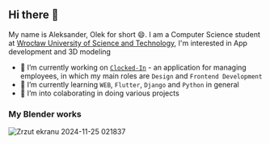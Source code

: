 ## Hi there 👋
My name is Aleksander, Olek for short 😄. 
I am a Computer Science student at [Wrocław University of Science and Technology](https://pwr.edu.pl/), I'm interested in App development and 3D modeling

- 🔭 I’m currently working on [`Clocked-In`](https://github.com/JO2K-Development/CLOCKEDIN-Frontend) - an application for managing employees, in which my main roles are `Design` and `Frontend Development`
- 🌱 I’m currently learning `WEB`, `Flutter`, `Django` and `Python` in general
- 👯 I’m into colaborating in doing various projects

### My Blender works
![Zrzut ekranu 2024-11-25 021837](https://github.com/user-attachments/assets/fa817e6d-4e01-40e9-a365-32bae178a252)

<!--
**0leslaw/0leslaw** is a ✨ _special_ ✨ repository because its `README.md` (this file) appears on your GitHub profile.

Here are some ideas to get you started:

- 🔭 I’m currently working on ...
- 🌱 I’m currently learning ...
- 👯 I’m looking to collaborate on ...
- 🤔 I’m looking for help with ...
- 💬 Ask me about ...
- 📫 How to reach me: ...
- 😄 Pronouns: ...
- ⚡ Fun fact: ...
-->
